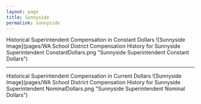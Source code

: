 ```yaml
---
layout: page
title: Sunnyside
permalink: sunnyside
---
```



Historical Superintendent Compensation in Constant Dollars
![Sunnyside Image](pages/WA School District Compensation History for Sunnyside Superintendent ConstantDollars.png "Sunnyside Superintendent Constant Dollars")

___

Historical Superintendent Compensation in Current Dollars
![Sunnyside Image](pages/WA School District Compensation History for Sunnyside Superintendent NominalDollars.png "Sunnyside Superintendent Nominal Dollars")